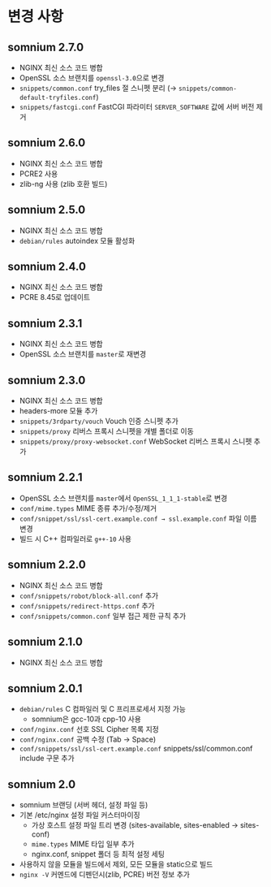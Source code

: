 변경 사항
========
somnium 2.7.0
-------------
  - NGINX 최신 소스 코드 병합
  - OpenSSL 소스 브랜치를 `openssl-3.0`으로 변경
  - `snippets/common.conf` try_files 절 스니펫 분리 (→ `snippets/common-default-tryfiles.conf`)
  - `snippets/fastcgi.conf` FastCGI 파라미터 `SERVER_SOFTWARE` 값에 서버 버전 제거

somnium 2.6.0
-------------
  - NGINX 최신 소스 코드 병합
  - PCRE2 사용
  - zlib-ng 사용 (zlib 호환 빌드)

somnium 2.5.0
-------------
  - NGINX 최신 소스 코드 병합
  - `debian/rules` autoindex 모듈 활성화

somnium 2.4.0
-------------
  - NGINX 최신 소스 코드 병합
  - PCRE 8.45로 업데이트

somnium 2.3.1
-------------
  - NGINX 최신 소스 코드 병합
  - OpenSSL 소스 브랜치를 `master`로 재변경

somnium 2.3.0
-------------
  - NGINX 최신 소스 코드 병합
  - headers-more 모듈 추가
  - `snippets/3rdparty/vouch` Vouch 인증 스니펫 추가
  - `snippets/proxy` 리버스 프록시 스니펫을 개별 폴더로 이동
  - `snippets/proxy/proxy-websocket.conf` WebSocket 리버스 프록시 스니펫 추가

somnium 2.2.1
-------------
  - OpenSSL 소스 브랜치를 `master`에서 `OpenSSL_1_1_1-stable`로 변경
  - `conf/mime.types` MIME 종류 추가/수정/제거
  - `conf/snippet/ssl/ssl-cert.example.conf → ssl.example.conf` 파일 이름 변경
  - 빌드 시 C++ 컴파일러로 `g++-10` 사용

somnium 2.2.0
-------------
  - NGINX 최신 소스 코드 병합
  - `conf/snippets/robot/block-all.conf` 추가
  - `conf/snippets/redirect-https.conf` 추가
  - `conf/snippets/common.conf` 일부 접근 제한 규칙 추가

somnium 2.1.0
-------------
  - NGINX 최신 소스 코드 병합

somnium 2.0.1
-------------
  - `debian/rules` C 컴파일러 및 C 프리프로세서 지정 가능
    - somnium은 gcc-10과 cpp-10 사용
  - `conf/nginx.conf` 선호 SSL Cipher 목록 지정
  - `conf/nginx.conf` 공백 수정 (Tab -> Space)
  - `conf/snippets/ssl/ssl-cert.example.conf` snippets/ssl/common.conf include 구문 추가

somnium 2.0
-----------
  - somnium 브랜딩 (서버 헤더, 설정 파일 등)
  - 기본 /etc/nginx 설정 파일 커스터마이징
    - 가상 호스트 설정 파일 트리 변경 (sites-available, sites-enabled → sites-conf)
    - `mime.types` MIME 타입 일부 추가
    - nginx.conf, snippet 폴더 등 최적 설정 세팅
  - 사용하지 않을 모듈을 빌드에서 제외, 모든 모듈을 static으로 빌드
  - `nginx -V` 커멘드에 디펜던시(zlib, PCRE) 버전 정보 추가
